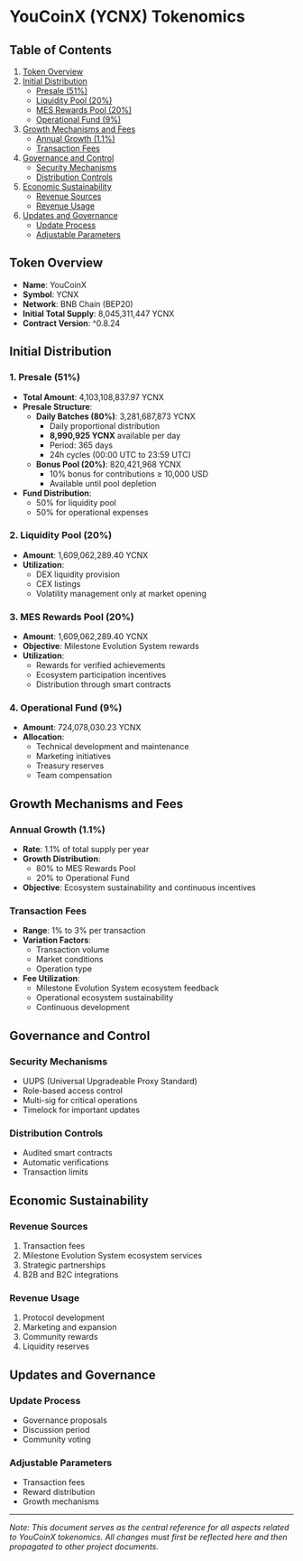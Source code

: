 # YouCoinX (YCNX) Tokenomics

## Table of Contents
1. [Token Overview](#token-overview)
2. [Initial Distribution](#initial-distribution)
   - [Presale (51%)](#1-presale-51)
   - [Liquidity Pool (20%)](#2-liquidity-pool-20)
   - [MES Rewards Pool (20%)](#3-mes-rewards-pool-20)
   - [Operational Fund (9%)](#4-operational-fund-9)
3. [Growth Mechanisms and Fees](#growth-mechanisms-and-fees)
   - [Annual Growth (1.1%)](#annual-growth-11)
   - [Transaction Fees](#transaction-fees)
4. [Governance and Control](#governance-and-control)
   - [Security Mechanisms](#security-mechanisms)
   - [Distribution Controls](#distribution-controls)
5. [Economic Sustainability](#economic-sustainability)
   - [Revenue Sources](#revenue-sources)
   - [Revenue Usage](#revenue-usage)
6. [Updates and Governance](#updates-and-governance)
   - [Update Process](#update-process)
   - [Adjustable Parameters](#adjustable-parameters)

## Token Overview
- **Name**: YouCoinX
- **Symbol**: YCNX
- **Network**: BNB Chain (BEP20)
- **Initial Total Supply**: 8,045,311,447 YCNX
- **Contract Version**: ^0.8.24

## Initial Distribution

### 1. Presale (51%)
- **Total Amount**: 4,103,108,837.97 YCNX
- **Presale Structure**:
  - **Daily Batches (80%)**: 3,281,687,873 YCNX
    * Daily proportional distribution
    * **8,990,925 YCNX** available per day
    * Period: 365 days
    * 24h cycles (00:00 UTC to 23:59 UTC)
  - **Bonus Pool (20%)**: 820,421,968 YCNX
    * 10% bonus for contributions ≥ 10,000 USD
    * Available until pool depletion
- **Fund Distribution**:
  - 50% for liquidity pool
  - 50% for operational expenses

### 2. Liquidity Pool (20%)
- **Amount**: 1,609,062,289.40 YCNX
- **Utilization**:
  - DEX liquidity provision
  - CEX listings
  - Volatility management only at market opening

### 3. MES Rewards Pool (20%)
- **Amount**: 1,609,062,289.40 YCNX
- **Objective**: Milestone Evolution System rewards
- **Utilization**:
  - Rewards for verified achievements
  - Ecosystem participation incentives
  - Distribution through smart contracts

### 4. Operational Fund (9%)
- **Amount**: 724,078,030.23 YCNX
- **Allocation**:
  - Technical development and maintenance
  - Marketing initiatives
  - Treasury reserves
  - Team compensation

## Growth Mechanisms and Fees

### Annual Growth (1.1%)
- **Rate**: 1.1% of total supply per year
- **Growth Distribution**:
  - 80% to MES Rewards Pool
  - 20% to Operational Fund
- **Objective**: Ecosystem sustainability and continuous incentives

### Transaction Fees
- **Range**: 1% to 3% per transaction
- **Variation Factors**:
  - Transaction volume
  - Market conditions
  - Operation type
- **Fee Utilization**:
  - Milestone Evolution System ecosystem feedback
  - Operational ecosystem sustainability
  - Continuous development

## Governance and Control

### Security Mechanisms
- UUPS (Universal Upgradeable Proxy Standard)
- Role-based access control
- Multi-sig for critical operations
- Timelock for important updates

### Distribution Controls
- Audited smart contracts
- Automatic verifications
- Transaction limits

## Economic Sustainability

### Revenue Sources
1. Transaction fees
2. Milestone Evolution System ecosystem services
3. Strategic partnerships
4. B2B and B2C integrations

### Revenue Usage
1. Protocol development
2. Marketing and expansion
3. Community rewards
4. Liquidity reserves

## Updates and Governance

### Update Process
- Governance proposals
- Discussion period
- Community voting

### Adjustable Parameters
- Transaction fees
- Reward distribution
- Growth mechanisms

---

*Note: This document serves as the central reference for all aspects related to YouCoinX tokenomics. All changes must first be reflected here and then propagated to other project documents.*
